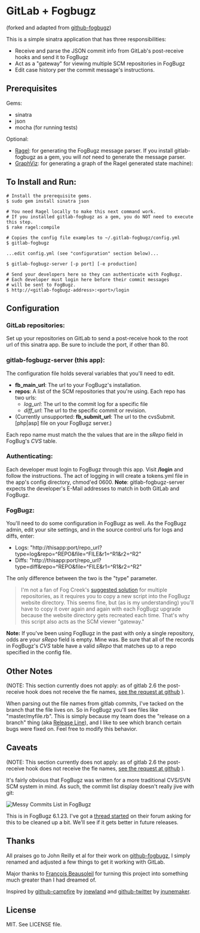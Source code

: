 GitLab + Fogbugz
===
(forked and adapted from [github-fogbugz](https://github.com/johnreilly/github-fogbugz/))

This is a simple sinatra application that has three responsibilities:

* Receive and parse the JSON commit info from GitLab's post-receive hooks and send it to FogBugz
* Act as a "gateway" for viewing multiple SCM repositories in FogBugz
* Edit case history per the commit message's instructions.

Prerequisites
---
Gems:

* sinatra
* json
* mocha (for running tests)

Optional:

* [Ragel](http://research.cs.queensu.ca/~thurston/ragel/): for generating the FogBugz message parser. If you install gitlab-fogbugz as a gem, you will *not* need to generate the message parser.
* [GraphViz](http://www.graphviz.org): for generating a graph of the Ragel generated state machine): 

To Install and Run:
---

    # Install the prerequisite gems.
    $ sudo gem install sinatra json
    
    # You need Ragel locally to make this next command work.
    # If you installed gitlab-fogbugz as a gem, you do NOT need to execute this step.
    $ rake ragel:compile 
    
    # Copies the config file examples to ~/.gitlab-fogbugz/config.yml
    $ gitlab-fogbugz
    
    ...edit config.yml (see "configuration" section below)...
    
    $ gitlab-fogbugz-server [-p port] [-e production]

    # Send your developers here so they can authenticate with FogBugz.
    # Each developer must login here before their commit messages
    # will be sent to FogBugz.
    $ http://<gitlab-fogbugz-address>:<port>/login
    
Configuration
---

### GitLab repositories:
Set up your repositories on GitLab to send a post-receive hook to the root url of this sinatra app. Be sure to include the port, if other than 80.

### gitlab-fogbugz-server (this app):
The configuration file holds several variables that you'll need to edit.

* **fb\_main\_url**: The url to your FogBugz's installation.
* **repos**: A list of the SCM repositories that you're using.  Each repo has two urls:
  * *log_url*: The url to the commit log for a specific file 
  * *diff_url*: The url to the specific commit or revision.
* (Currently unsupported: **fb\_submit\_url**: The url to the cvsSubmit.[php|asp] file on your FogBugz server.)

Each repo name must match the the values that are in the *sRepo* field in FogBug's *CVS* table.

### Authenticating:
Each developer must login to FogBugz through this app.  Visit **/login** and follow the instructions.  The act of logging in will create a tokens.yml file in the app's config directory, chmod'ed 0600.  **Note**: gitlab-fogbugz-server expects the developer's E-Mail addresses to match in both GitLab and FogBugz.

### FogBugz:  
You'll need to do some configuration in FogBugz as well.  As the FogBugz admin, edit your site settings, and in the source control urls for logs and diffs, enter:

* Logs: "http://thisapp:port/repo_url?type=log&repo=^REPO&file=^FILE&r1=^R1&r2=^R2" 
* Diffs: "http://thisapp:port/repo_url?type=diff&repo=^REPO&file=^FILE&r1=^R1&r2=^R2"

The only difference between the two is the "type" parameter.

> I'm not a fan of Fog Creek's [suggested solution](http://www.fogcreek.com/FogBugz/KB/howto/MultipleRepositories-Mult.html) for multiple repositories, as it requires you to copy a new script into the FogBugz website directory. This seems fine, but (as is my understanding) you'll have to copy it over again and again with each FogBugz upgrade because the website directory gets recreated each time. That's why this script also acts as the SCM viewer "gateway."

**Note:** If you've been using FogBugz in the past with only a single repository, odds are your *sRepo* field is empty. Mine was. Be sure that all of the records in FogBugz's *CVS* table have a valid *sRepo* that matches up to a repo specified in the config file.

Other Notes
---
(NOTE: This section currently does not apply: as of gitlab 2.6 the post-receive hook does not receive the fle names, [see the request at github](https://github.com/gitlabhq/gitlabhq/issues/747) ).

When parsing out the file names from gitlab commits, I've tacked on the branch that the file lives on.  So in FogBugz you'll see files like "master/myfile.rb".  This is simply because my team does the "release on a branch" thing (aka [Release Line](http://www.scmpatterns.com/book/pattern-summary.html)), and I like to see which branch certain bugs were fixed on.  Feel free to modify this behavior.

Caveats
---
(NOTE: This section currently does not apply: as of gitlab 2.6 the post-receive hook does not receive the fle names, [see the request at github](https://github.com/gitlabhq/gitlabhq/issues/747) ).

It's fairly obvious that FogBugz was written for a more traditional CVS/SVN SCM system in mind. As such, the commit list display doesn't really jive with git:

![Messy Commits List in FogBugz](http://img.skitch.com/20080424-kb6kujbfd224436pqgnhgj33sk.jpg)

This is in FogBugz 6.1.23.  I've got a [thread started](http://support.fogcreek.com/default.asp?fogbugz.4.24526.0) on their forum asking for this to be cleaned up a bit. We'll see if it gets better in future releases.

Thanks
---
All praises go to John Reilly et al for their work on [github-fogbugz](https://github.com/johnreilly/github-fogbugz), I simply renamed and adjusted a few things to get it working with GitLab.

Major thanks to [François Beausoleil](http://github.com/francois) for turning this project into something much greater than I had dreamed of.

Inspired by [github-campfire](http://github.com/jnewland/github-campfire) by [jnewland](http://github.com/jnewland) and
[github-twitter](http://github.com/jnunemaker/github-twitter) by [jnunemaker](http://github.com/jnunemaker). 

License
---
MIT.  See LICENSE file.
